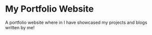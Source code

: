 # My Portfolio Website
A portfolio website where in I have showcased my projects and blogs written by me!
